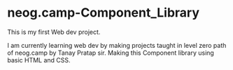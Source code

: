 # neog.camp-Component_Library
This is my first Web dev project.

I am currently learning web dev by making projects taught in level zero path of neog.camp by Tanay Pratap sir.
Making this Component library using basic HTML and CSS.
